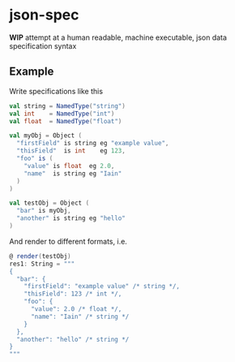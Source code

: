 # json-spec

**WIP** attempt at a human readable, machine executable, json data specification syntax

## Example

Write specifications like this
```scala
val string = NamedType("string")
val int    = NamedType("int")
val float  = NamedType("float")

val myObj = Object (
  "firstField" is string eg "example value",
  "thisField"  is int    eg 123,
  "foo" is (
    "value" is float  eg 2.0,
    "name"  is string eg "Iain"
  )
)

val testObj = Object (
  "bar" is myObj,
  "another" is string eg "hello"
)
```

And render to different formats, i.e.
```scala
@ render(testObj)
res1: String = """
{
  "bar": {
    "firstField": "example value" /* string */,
    "thisField": 123 /* int */,
    "foo": {
      "value": 2.0 /* float */,
      "name": "Iain" /* string */
    }
  },
  "another": "hello" /* string */
}
"""
```
